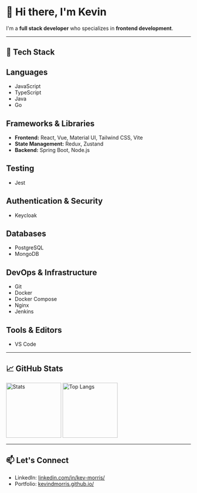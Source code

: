 # 👋 Hi there, I'm Kevin

I'm a **full stack developer** who specializes in **frontend development**.

---

## 🔧 Tech Stack

## Languages
- JavaScript  
- TypeScript  
- Java  
- Go  

## Frameworks & Libraries
- **Frontend:** React, Vue, Material UI, Tailwind CSS, Vite
- **State Management:** Redux, Zustand  
- **Backend:** Spring Boot, Node.js

## Testing
- Jest  

## Authentication & Security
- Keycloak  

## Databases
- PostgreSQL  
- MongoDB  

## DevOps & Infrastructure
- Git  
- Docker  
- Docker Compose  
- Nginx  
- Jenkins  

## Tools & Editors
- VS Code  

---

## 📈 GitHub Stats

<p align="left">
  <img src="https://github-readme-stats.vercel.app/api?username=kevindmorris&show_icons=true&theme=github_dark" alt="Stats" height="150" />
  <img src="https://github-readme-stats.vercel.app/api/top-langs/?username=kevindmorris&layout=compact&theme=github_dark" alt="Top Langs" height="150"/>
</p>

---

## 📫 Let's Connect

- LinkedIn: [linkedin.com/in/kev-morris/](https://www.linkedin.com/in/kev-morris/)
- Portfolio: [kevindmorris.github.io/](https://kevindmorris.github.io/)
